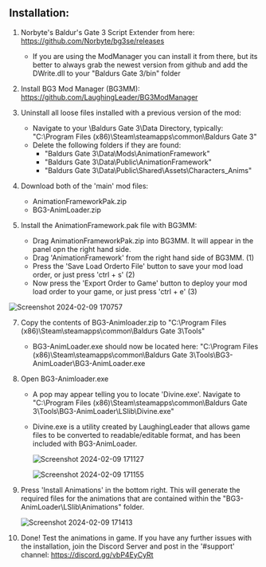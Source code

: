 Installation:
-

1. Norbyte's Baldur's Gate 3 Script Extender from here: https://github.com/Norbyte/bg3se/releases
   - If you are using the ModManager you can install it from there, but its better to always grab the newest version from github and add the DWrite.dll to your "Baldurs Gate 3/bin" folder
  
2. Install BG3 Mod Manager (BG3MM): https://github.com/LaughingLeader/BG3ModManager

3. Uninstall all loose files installed with a previous version of the mod:  
   - Navigate to your \Baldurs Gate 3\Data Directory, typically:  
      "C:\Program Files (x86)\Steam\steamapps\common\Baldurs Gate 3"  
   - Delete the following folders if they are found:
        - "Baldurs Gate 3\Data\Mods\AnimationFramework"
        - "Baldurs Gate 3\Data\Public\AnimationFramework"
        - "Baldurs Gate 3\Data\Public\Shared\Assets\Characters\_Anims"

5. Download both of the 'main' mod files:
     - AnimationFrameworkPak.zip
     - BG3-AnimLoader.zip

6. Install the AnimationFramework.pak file with BG3MM:
    - Drag AnimationFrameworkPak.zip into BG3MM. It will appear in the panel opn the right hand side.
    - Drag 'AnimationFramework' from the right hand side of BG3MM. (1)
    - Press the 'Save Load Orderto File' button to save your mod load order, or just press 'ctrl + s' (2)
    - Now press the 'Export Order to Game' button to deploy your mod load order to your game, or just press 'ctrl + e' (3)

    
![Screenshot 2024-02-09 170757](https://github.com/LuneMods/BG3-Adult-Animation-Framework/assets/155053912/0d929ed6-2546-4dcb-819a-0497de407db8)


7. Copy the contents of BG3-Animloader.zip to "C:\Program Files (x86)\Steam\steamapps\common\Baldurs Gate 3\Tools"
   - BG3-AnimLoader.exe should now be located here: "C:\Program Files (x86)\Steam\steamapps\common\Baldurs Gate 3\Tools\BG3-AnimLoader\BG3-AnimLoader.exe
  
8. Open BG3-Animloader.exe
   - A pop may appear telling you to locate 'Divine.exe'. Navigate to "C:\Program Files (x86)\Steam\steamapps\common\Baldurs Gate 3\Tools\BG3-AnimLoader\LSlib\Divine.exe"
   - Divine.exe is a utility created by LaughingLeader that allows game files to be converted to readable/editable format, and has been included with BG3-AnimLoader.

  
     ![Screenshot 2024-02-09 171127](https://github.com/LuneMods/BG3-Adult-Animation-Framework/assets/155053912/7ef9b466-8ec9-4405-8df3-3439b000fedb)


        ![Screenshot 2024-02-09 171155](https://github.com/LuneMods/BG3-Adult-Animation-Framework/assets/155053912/2173bfa1-96e6-499a-8314-09bca2bea606)


9. Press 'Install Animations' in the bottom right. This will generate the required files for the animations that are contained within the "BG3-AnimLoader\LSlib\Animations" folder.
  

      ![Screenshot 2024-02-09 171413](https://github.com/LuneMods/BG3-Adult-Animation-Framework/assets/155053912/792b99ad-ab94-4884-b18e-3c972a4d7551)



10. Done! Test the animations in game. If you have any further issues with the installation, join the Discord Server and post in the '#support' channel: https://discord.gg/vbP4EyCyRt
